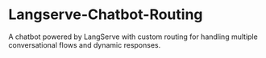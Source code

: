 # Langserve-Chatbot-Routing
A chatbot powered by LangServe with custom routing for handling multiple conversational flows and dynamic responses.
